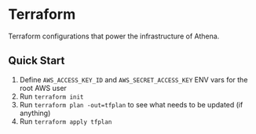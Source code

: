 # Terraform

Terraform configurations that power the infrastructure of Athena.

## Quick Start

1. Define `AWS_ACCESS_KEY_ID` and `AWS_SECRET_ACCESS_KEY` ENV vars for the root AWS user
1. Run `terraform init`
1. Run `terraform plan -out=tfplan` to see what needs to be updated (if anything)
1. Run `terraform apply tfplan`
